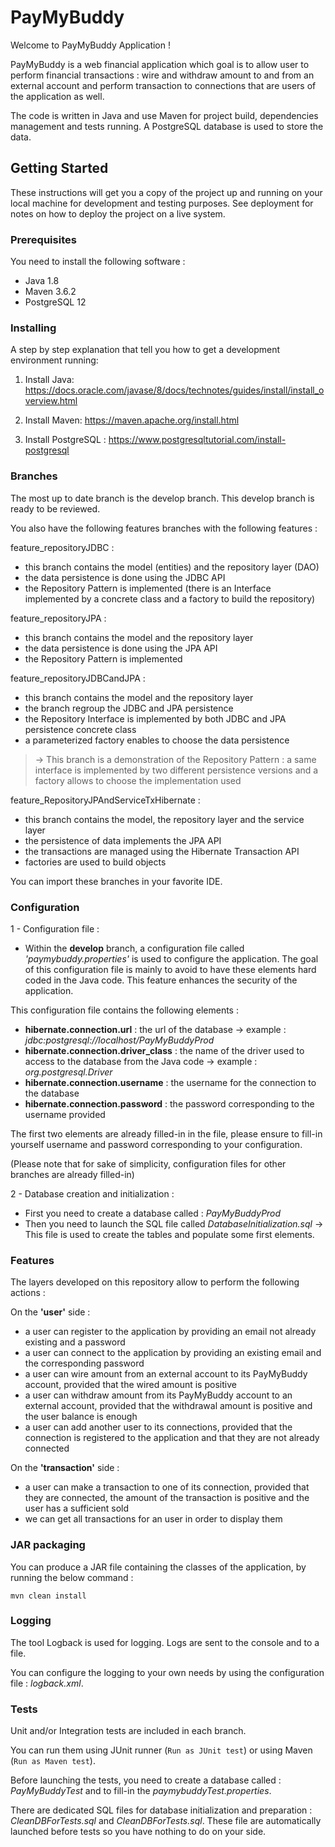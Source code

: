 # PayMyBuddy
Welcome to PayMyBuddy Application !

PayMyBuddy is a web financial application which goal is to allow user to perform financial transactions : wire and withdraw amount to and from an external account and perform transaction to connections that are users of the application as well.

The code is written in Java and use Maven for project build, dependencies management and tests running. A PostgreSQL database is used to store the data.


## Getting Started

These instructions will get you a copy of the project up and running on your local machine for development and testing purposes. See deployment for notes on how to deploy the project on a live system.


### Prerequisites

You need to install the following software :

- Java 1.8
- Maven 3.6.2
- PostgreSQL 12


### Installing

A step by step explanation that tell you how to get a development environment running:

1. Install Java:
<https://docs.oracle.com/javase/8/docs/technotes/guides/install/install_overview.html>

2. Install Maven:
<https://maven.apache.org/install.html>

3. Install PostgreSQL :
<https://www.postgresqltutorial.com/install-postgresql>


### Branches

The most up to date branch is the develop branch.
This develop branch is ready to be reviewed.

You also have the following features branches with the following features :

feature_repositoryJDBC :
- this branch contains the model (entities) and the repository layer (DAO) 
- the data persistence is done using the JDBC API 
- the Repository Pattern is implemented (there is an Interface implemented by a concrete class and a factory to build the repository)

feature_repositoryJPA :
- this branch contains the model and the repository layer
- the data persistence is done using the JPA API 
- the Repository Pattern is implemented

feature_repositoryJDBCandJPA :
- this branch contains the model and the repository layer
- the branch regroup the JDBC and JPA persistence
- the Repository Interface is implemented by both JDBC and JPA persistence concrete class 
- a parameterized factory enables to choose the data persistence

> -> This branch is a demonstration of the Repository Pattern : a same interface is implemented by two different persistence versions and a factory allows to choose the implementation used

feature_RepositoryJPAndServiceTxHibernate :
- this branch contains the model, the repository layer and the service layer
- the persistence of data implements the JPA API
- the transactions are managed using the Hibernate Transaction API 
- factories are used to build objects
	
You can import these branches in your favorite IDE.


### Configuration

1 - Configuration file :
- Within the **develop** branch, a configuration file called *'paymybuddy.properties'* is used to configure the application.
The goal of this configuration file is mainly to avoid to have these elements hard coded in the Java code. This feature enhances the security of the application.

This configuration file contains the following elements :
- **hibernate.connection.url** : the url of the database
	-> example : *jdbc:postgresql://localhost/PayMyBuddyProd*
- **hibernate.connection.driver_class** : the name of the driver used to access to the database from the Java code
	-> example : *org.postgresql.Driver*
- **hibernate.connection.username** : the username for the connection to the database
- **hibernate.connection.password** : the password corresponding to the username provided
 
The first two elements are already filled-in in the file, please ensure to fill-in yourself username and password corresponding to your configuration.

(Please note that for sake of simplicity, configuration files for other branches are already filled-in)

2 - Database creation and initialization :
- First you need to create a database called : *PayMyBuddyProd*
- Then you need to launch the SQL file called *DatabaseInitialization.sql* 
	-> This file is used to create the tables and populate some first elements.


### Features
The layers developed on this repository allow to perform the following actions :

On the **'user'** side :
- a user can register to the application by providing an email not already existing and a password
- a user can connect to the application by providing an existing email and the corresponding password
- a user can wire amount from an external account to its PayMyBuddy account, provided that the wired amount is positive
- a user can withdraw amount from its PayMyBuddy account to an external account, provided that the withdrawal amount is positive and the user balance is enough
- a user can add another user to its connections, provided that the connection is registered to the application and that they are not already connected

On the **'transaction'** side :
- a user can make a transaction to one of its connection, provided that they are connected, the amount of the transaction is positive and the user has a sufficient sold
- we can get all transactions for an user in order to display them  


### JAR packaging

You can produce a JAR file containing the classes of the application, by running the below command :

`mvn clean install`


### Logging

The tool Logback is used for logging. Logs are sent to the console and to a file.

You can configure the logging to your own needs by using the configuration file : *logback.xml*.


### Tests

Unit and/or Integration tests are included in each branch.

You can run them using JUnit runner (`Run as JUnit test`) or using Maven (`Run as Maven test`).

Before launching the tests, you need to create a database called : *PayMyBuddyTest* and to fill-in the *paymybuddyTest.properties*.

There are dedicated SQL files for database initialization and preparation : *CleanDBForTests.sql* and *CleanDBForTests.sql*. These file are automatically launched before tests so you have nothing to do on your side.

